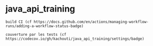 # java_api_training

    build CI (cf https://docs.github.com/en/actions/managing-workflow-runs/adding-a-workflow-status-badge)

    couverture par les tests (cf https://codecov.io/gh/kachouti/java_api_training/settings/badge)
